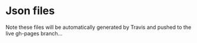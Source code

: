 # Json files

Note these files will be automatically generated by Travis and pushed to the live gh-pages branch...
